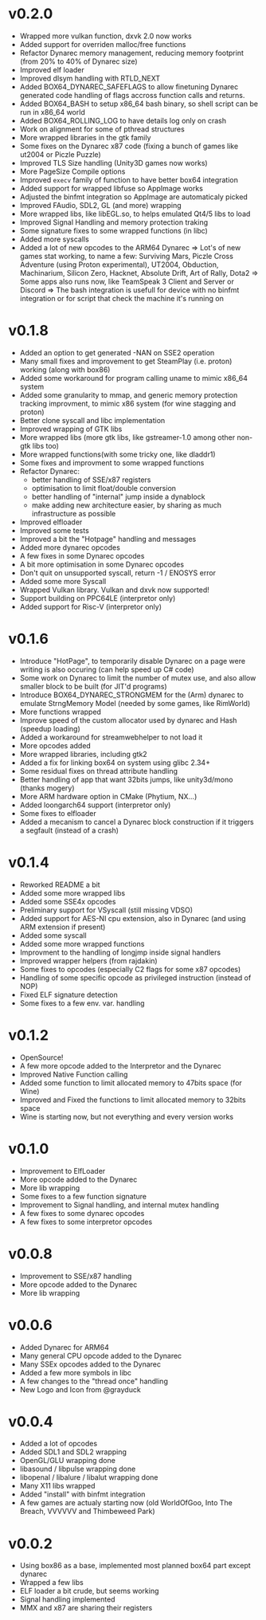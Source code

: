 v0.2.0
======
* Wrapped more vulkan function, dxvk 2.0 now works
* Added support for overriden malloc/free functions
* Refactor Dynarec memory management, reducing memory footprint (from 20% to 40% of Dynarec size)
* Improved elf loader
* Improved dlsym handling with RTLD_NEXT
* Added BOX64_DYNAREC_SAFEFLAGS to allow finetuning Dynarec generated code handling of flags accross function calls and returns.
* Added BOX64_BASH to setup x86_64 bash binary, so shell script can be run in x86_64 world 
* Added BOX64_ROLLING_LOG to have details log only on crash
* Work on alignment for some of pthread structures
* More wrapped libraries in the gtk family
* Some fixes on the Dynarec x87 code (fixing a bunch of games like ut2004 or Piczle Puzzle)
* Improved TLS Size handling (Unity3D games now works)
* More PageSize Compile options
* Improved `execv` family of function to have better box64 integration
* Added support for wrapped libfuse so AppImage works
* Adjusted the binfmt integration so AppImage are automaticaly picked
* Improved FAudio, SDL2, GL (and more) wrapping
* More wrapped libs, like libEGL.so, to helps emulated Qt4/5 libs to load
* Improved Signal Handling and memory protection traking
* Some signature fixes to some wrapped functions (in libc)
* Added more syscalls
* Added a lot of new opcodes to the ARM64 Dynarec
=> Lot's of new games stat working, to name a few: Surviving Mars, Piczle Cross Adventure (using Proton experimental), UT2004, Obduction, Machinarium, Silicon Zero, Hacknet, Absolute Drift, Art of Rally, Dota2
=> Some apps also runs now, like TeamSpeak 3 Client and Server or Discord
=> The bash integration is usefull for device with no binfmt integration or for script that check the machine it's running on

v0.1.8
======
* Added an option to get generated -NAN on SSE2 operation
* Many small fixes and improvement to get SteamPlay (i.e. proton) working (along with box86)
* Added some workaround for program calling uname to mimic x86_64 system
* Added some granularity to mmap, and generic memory protection tracking improvment, to mimic x86 system (for wine stagging and proton)
* Better clone syscall and libc implementation
* Improved wrapping of GTK libs
* More wrapped libs (more gtk libs, like gstreamer-1.0 among other non-gtk libs too)
* More wrapped functions(with some tricky one, like dladdr1)
* Some fixes and improvment to some wrapped functions
* Refactor Dynarec:
    * better handling of SSE/x87 registers
    * optimisation to limit float/double conversion
    * better handling of "internal" jump inside a dynablock
    * make adding new architecture easier, by sharing as much infrastructure as possible
* Improved elfloader
* Improved some tests
* Improved a bit the "Hotpage" handling and messages
* Added more dynarec opcodes
* A few fixes in some Dynarec opcodes
* A bit more optimisation in some Dynarec opcodes
* Don't quit on unsupported syscall, return -1 / ENOSYS error
* Added some more Syscall
* Wrapped Vulkan library. Vulkan and dxvk now supported!
* Support building on PPC64LE (interpretor only)
* Added support for Risc-V (interpretor only)

v0.1.6
======
* Introduce "HotPage", to temporarily disable Dynarec on a page were writing is also occuring (can help speed up C# code)
* Some work on Dynarec to limit the number of mutex use, and also allow smaller block to be built (for JIT'd programs)
* Introduce BOX64_DYNAREC_STRONGMEM for the (Arm) dynarec to emulate StrngMemory Model (needed by some games, like RimWorld)
* More functions wrapped
* Improve speed of the custom allocator used by dynarec and Hash (speedup loading)
* Added a workaround for streamwebhelper to not load it
* More opcodes added
* More wrapped libraries, including gtk2
* Added a fix for linking box64 on system using glibc 2.34+
* Some residual fixes on thread attribute handling
* Better handling of app that want 32bits jumps, like unity3d/mono (thanks mogery)
* More ARM hardware option in CMake (Phytium, NX...)
* Added loongarch64 support (interpretor only)
* Some fixes to elfloader
* Added a mecanism to cancel a Dynarec block construction if it triggers a segfault (instead of a crash)

v0.1.4
======
* Reworked README a bit
* Added some more wrapped libs
* Added some SSE4x opcodes
* Preliminary support for VSyscall (still missing VDSO)
* Added support for AES-NI cpu extension, also in Dynarec (and using ARM extension if present)
* Added some syscall
* Added some more wrapped functions
* Improvment to the handling of longjmp inside signal handlers
* Improved wrapper helpers (from rajdakin)
* Some fixes to opcodes (especially C2 flags for some x87 opcodes)
* Handling of some specific opcode as privileged instruction (instead of NOP)
* Fixed ELF signature detection
* Some fixes to a few env. var. handling

v0.1.2
======
* OpenSource!
* A few more opcode added to the Interpretor and the Dynarec
* Improved Native Function calling
* Added some function to limit allocated memory to 47bits space (for Wine)
* Improved and Fixed the functions to limit allocated memory to 32bits space
* Wine is starting now, but not everything and every version works

v0.1.0
======
* Improvement to ElfLoader
* More opcode added to the Dynarec
* More lib wrapping
* Some fixes to a few function signature
* Improvement to Signal handling, and internal mutex handling
* A few fixes to some dynarec opcodes
* A few fixes to some interpretor opcodes

v0.0.8
======
* Improvement to SSE/x87 handling
* More opcode added to the Dynarec
* More lib wrapping

v0.0.6
======
* Added Dynarec for ARM64
* Many general CPU opcode added to the Dynarec
* Many SSEx opcodes added to the Dynarec
* Added a few more symbols in libc
* A few changes to the "thread once" handling
* New Logo and Icon from @grayduck

v0.0.4
======
* Added a lot of opcodes
* Added SDL1 and SDL2 wrapping
* OpenGL/GLU wrapping done
* libasound / libpulse wrapping done
* libopenal / libalure / libalut wrapping done
* Many X11 libs wrapped
* Added "install" with binfmt integration
* A few games are actualy starting now (old WorldOfGoo, Into The Breach, VVVVVV and Thimbeweed Park)

v0.0.2
======
* Using box86 as a base, implemented most planned box64 part except dynarec
* Wrapped a few libs
* ELF loader a bit crude, but seems working
* Signal handling implemented
* MMX and x87 are sharing their registers
